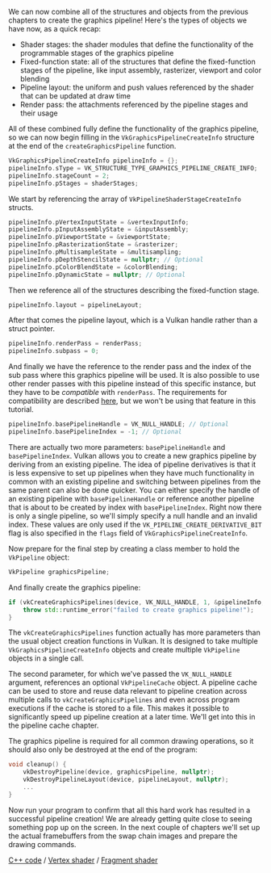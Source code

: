 We can now combine all of the structures and objects from the previous chapters
to create the graphics pipeline! Here's the types of objects we have now, as a
quick recap:

* Shader stages: the shader modules that define the functionality of the
programmable stages of the graphics pipeline
* Fixed-function state: all of the structures that define the fixed-function
stages of the pipeline, like input assembly, rasterizer, viewport and color
blending
* Pipeline layout: the uniform and push values referenced by the shader that can
be updated at draw time
* Render pass: the attachments referenced by the pipeline stages and their usage

All of these combined fully define the functionality of the graphics pipeline,
so we can now begin filling in the `VkGraphicsPipelineCreateInfo` structure at
the end of the `createGraphicsPipeline` function.

```c++
VkGraphicsPipelineCreateInfo pipelineInfo = {};
pipelineInfo.sType = VK_STRUCTURE_TYPE_GRAPHICS_PIPELINE_CREATE_INFO;
pipelineInfo.stageCount = 2;
pipelineInfo.pStages = shaderStages;
```

We start by referencing the array of `VkPipelineShaderStageCreateInfo` structs.

```c++
pipelineInfo.pVertexInputState = &vertexInputInfo;
pipelineInfo.pInputAssemblyState = &inputAssembly;
pipelineInfo.pViewportState = &viewportState;
pipelineInfo.pRasterizationState = &rasterizer;
pipelineInfo.pMultisampleState = &multisampling;
pipelineInfo.pDepthStencilState = nullptr; // Optional
pipelineInfo.pColorBlendState = &colorBlending;
pipelineInfo.pDynamicState = nullptr; // Optional
```

Then we reference all of the structures describing the fixed-function stage.

```c++
pipelineInfo.layout = pipelineLayout;
```

After that comes the pipeline layout, which is a Vulkan handle rather than a
struct pointer.

```c++
pipelineInfo.renderPass = renderPass;
pipelineInfo.subpass = 0;
```

And finally we have the reference to the render pass and the index of the sub
pass where this graphics pipeline will be used. It is also possible to use other
render passes with this pipeline instead of this specific instance, but they
have to be *compatible* with `renderPass`. The requirements for compatibility
are described [here](https://www.khronos.org/registry/vulkan/specs/1.0/html/vkspec.html#renderpass-compatibility),
but we won't be using that feature in this tutorial.

```c++
pipelineInfo.basePipelineHandle = VK_NULL_HANDLE; // Optional
pipelineInfo.basePipelineIndex = -1; // Optional
```

There are actually two more parameters: `basePipelineHandle` and
`basePipelineIndex`. Vulkan allows you to create a new graphics pipeline by
deriving from an existing pipeline. The idea of pipeline derivatives is that it
is less expensive to set up pipelines when they have much functionality in
common with an existing pipeline and switching between pipelines from the same
parent can also be done quicker. You can either specify the handle of an
existing pipeline with `basePipelineHandle` or reference another pipeline that
is about to be created by index with `basePipelineIndex`. Right now there is
only a single pipeline, so we'll simply specify a null handle and an invalid
index. These values are only used if the `VK_PIPELINE_CREATE_DERIVATIVE_BIT`
flag is also specified in the `flags` field of `VkGraphicsPipelineCreateInfo`.

Now prepare for the final step by creating a class member to hold the
`VkPipeline` object:

```c++
VkPipeline graphicsPipeline;
```

And finally create the graphics pipeline:

```c++
if (vkCreateGraphicsPipelines(device, VK_NULL_HANDLE, 1, &pipelineInfo, nullptr, &graphicsPipeline) != VK_SUCCESS) {
    throw std::runtime_error("failed to create graphics pipeline!");
}
```

The `vkCreateGraphicsPipelines` function actually has more parameters than the
usual object creation functions in Vulkan. It is designed to take multiple
`VkGraphicsPipelineCreateInfo` objects and create multiple `VkPipeline` objects
in a single call.

The second parameter, for which we've passed the `VK_NULL_HANDLE` argument,
references an optional `VkPipelineCache` object. A pipeline cache can be used to
store and reuse data relevant to pipeline creation across multiple calls to
`vkCreateGraphicsPipelines` and even across program executions if the cache is
stored to a file. This makes it possible to significantly speed up pipeline
creation at a later time. We'll get into this in the pipeline cache chapter.

The graphics pipeline is required for all common drawing operations, so it
should also only be destroyed at the end of the program:

```c++
void cleanup() {
    vkDestroyPipeline(device, graphicsPipeline, nullptr);
    vkDestroyPipelineLayout(device, pipelineLayout, nullptr);
    ...
}
```

Now run your program to confirm that all this hard work has resulted in a
successful pipeline creation! We are already getting quite close to seeing
something pop up on the screen. In the next couple of chapters we'll set up the
actual framebuffers from the swap chain images and prepare the drawing commands.

[C++ code](/code/12_graphics_pipeline_complete.cpp) /
[Vertex shader](/code/09_shader_base.vert) /
[Fragment shader](/code/09_shader_base.frag)

